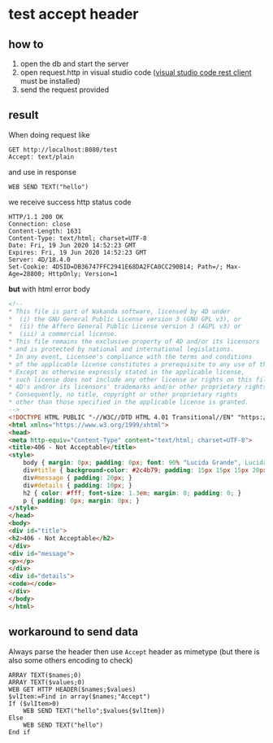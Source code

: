 
# test accept header

## how to

1. open the db and start the server
2. open request.http in visual studio code ([visual studio code rest client](https://marketplace.visualstudio.com/items?itemName=humao.rest-client) must be installed)
3. send the request provided

## result

When doing request like

```http
GET http://localhost:8080/test
Accept: text/plain
```

and use in response

```4d
WEB SEND TEXT("hello")
````

we receive success http status code

```http
HTTP/1.1 200 OK
Connection: close
Content-Length: 1631
Content-Type: text/html; charset=UTF-8
Date: Fri, 19 Jun 2020 14:52:23 GMT
Expires: Fri, 19 Jun 2020 14:52:23 GMT
Server: 4D/18.4.0
Set-Cookie: 4DSID=DB36747FFC2941E68DA2FCA0CC290B14; Path=/; Max-Age=28800; HttpOnly; Version=1
```

**but** with html error body

```html
<!--
* This file is part of Wakanda software, licensed by 4D under
*  (i) the GNU General Public License version 3 (GNU GPL v3), or
*  (ii) the Affero General Public License version 3 (AGPL v3) or
*  (iii) a commercial license.
* This file remains the exclusive property of 4D and/or its licensors
* and is protected by national and international legislations.
* In any event, Licensee's compliance with the terms and conditions
* of the applicable license constitutes a prerequisite to any use of this file.
* Except as otherwise expressly stated in the applicable license,
* such license does not include any other license or rights on this file,
* 4D's and/or its licensors' trademarks and/or other proprietary rights.
* Consequently, no title, copyright or other proprietary rights
* other than those specified in the applicable license is granted.
-->
<!DOCTYPE HTML PUBLIC "-//W3C//DTD HTML 4.01 Transitional//EN" "https://www.w3.org/TR/html4/loose.dtd">
<html xmlns="https://www.w3.org/1999/xhtml">
<head>
<meta http-equiv="Content-Type" content="text/html; charset=UTF-8">
<title>406 - Not Acceptable</title>
<style>
	body { margin: 0px; padding: 0px; font: 90% "Lucida Grande", Lucida, Verdana, sans-serif; }
	div#title { background-color: #2c4b79; padding: 15px 15px 15px 20px; margin: 0px; }
	div#message { padding: 20px; }
	div#details { padding: 10px; }
	h2 { color: #fff; font-size: 1.3em; margin: 0; padding: 0; }
	p { padding: 0px; margin: 0px; }
</style>
</head>
<body>
<div id="title">
<h2>406 - Not Acceptable</h2>
</div>
<div id="message">
<p></p>
</div>
<div id="details">
<code></code>
</div>
</body>
</html>
```

## workaround to send data

Always parse the header then use `Accept` header as mimetype (but there is also some others encoding to check)

```4d
ARRAY TEXT($names;0)
ARRAY TEXT($values;0)
WEB GET HTTP HEADER($names;$values)
$vlItem:=Find in array($names;"Accept")
If ($vlItem>0)
    WEB SEND TEXT("hello";$values{$vlItem})
Else
    WEB SEND TEXT("hello")
End if
```
